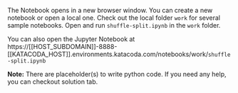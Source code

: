 The Notebook opens in a new browser window. You can create a new notebook or open a local one. Check out the local folder `work` for several sample notebooks. Open and run `shuffle-split.ipynb` in the `work` folder.

You can also open the Jupyter Notebook at https://[[HOST_SUBDOMAIN]]-8888-[[KATACODA_HOST]].environments.katacoda.com/notebooks/work/`shuffle-split.ipynb`

**Note:**
There are placeholder(s) to write python code. If you need any help, you can checkout solution tab.